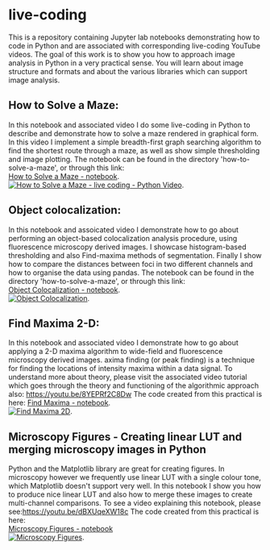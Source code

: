 # live-coding
This is a repository containing Jupyter lab notebooks demonstrating how to code in Python and are associated with corresponding live-coding YouTube videos. The goal of this work is to show you how to approach image analysis in Python in a very practical sense. You will learn about image structure and formats and about the various libraries which can support image analysis.

## How to Solve a Maze:

In this notebook and associated video I do some live-coding in Python to describe and demonstrate how to solve a maze rendered in graphical form. In this video I implement a simple breadth-first graph searching algorithm to find the shortest route through a maze, as well as show simple thresholding and image plotting. The notebook can be found in the directory 'how-to-solve-a-maze', or through this link:    
[How to Solve a Maze - notebook](https://github.com/dwaithe/live-coding/blob/main/how-to-solve-a-maze/How-to-solve-a-maze.ipynb).  
[![How to Solve a Maze - live coding - Python Video](http://img.youtube.com/vi/1KHgCRs-x1M/0.jpg)](https://www.youtube.com/watch?v=GFt2XhUZQy0 "How to Solve a Maze - live coding - Python - image analysis"). 

## Object colocalization:

In this notebook and assoicated video I demonstrate how to go about performing an object-based colocalization analysis procedure, using fluorescence microscopy derived images. I showcase histogram-based thresholding and also Find-maxima methods of segmentation. Finally I show how to compare the distances between foci in two different channels and how to organise the data using pandas. The notebook can be found in the directory 'how-to-solve-a-maze', or through this link:    
[Object Colocalization - notebook](https://github.com/dwaithe/live-coding/blob/main/object-colocalization/object_coloc.ipynb).  
[![Object Colocalization](http://img.youtube.com/vi/GFt2XhUZQy0/0.jpg)](http://www.youtube.com/watch?v=GFt2XhUZQy0 "Object Colocalization - live coding - bioimage analysis"). 

## Find Maxima 2-D:

In this notebook and associated video I demonstrate how to go about applying a 2-D maxima algorithm to wide-field and fluorescence microscopy derived images. axima finding (or peak finding) is a technique for finding the locations of intensity maxima within a data signal. To understand more about theory, please visit the associated video tutorial which goes through the theory and functioning of the algorithmic approach also: https://youtu.be/8YEPRf2C8Dw
The code created from this practical is here:
[Find Maxima - notebook](https://github.com/dwaithe/live-coding/blob/main/find-maxima/live-coding-find-maxima.ipynb).  
[![Find Maxima 2D](http://img.youtube.com/vi/9wvPsEzRWzI/0.jpg)](https://youtu.be/9wvPsEzRWzI "Find Maxima 2D - live coding - bioimage analysis"). 


## Microscopy Figures - Creating linear LUT and merging microscopy images in Python

Python and the Matplotlib library are great for creating figures. In microscopy however we frequently use linear LUT with a single colour tone, which Matplotlib doesn't support very well. In this notebook I show you how to produce nice linear LUT and also how to merge these images to create multi-channel comparisons. To see a video explaining this notebook, please see:https://youtu.be/dBXUqeXW18c
The code created from this practical is here:  
[Microscopy Figures - notebook](https://github.com/dwaithe/live-coding/blob/main/figure-plotting/Figure_plotting.ipynb)  
[![Microscopy Figures](http://img.youtube.com/vi/dBXUqeXW18c/0.jpg)](https://youtu.be/dBXUqeXW18c "Microscopy Figures - live coding - Python - bioimage analysis"). 
